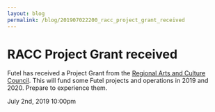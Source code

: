 ```yaml
---
layout: blog
permalink: /blog/201907022200_racc_project_grant_received
---
```


# RACC Project Grant received

Futel has received a Project Grant from the <a href="https://racc.org/">Regional Arts and Culture Council</a>. This will fund some Futel projects and operations in 2019 and 2020. Prepare to experience them.



<div id="footer">
<span id="timestamp"> July 2nd, 2019 10:00pm </span>
</div>
